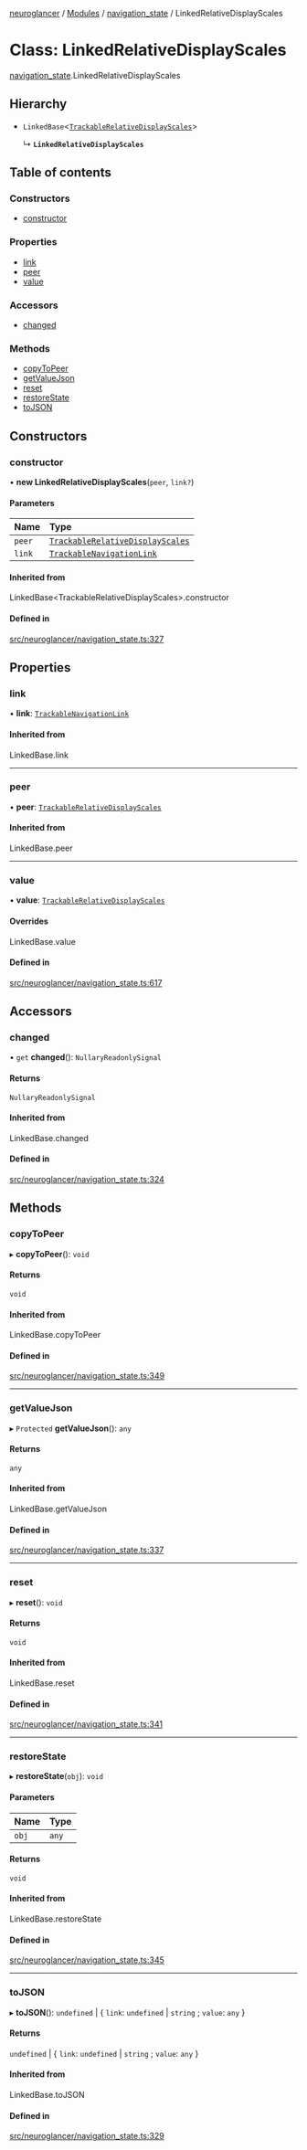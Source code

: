 [neuroglancer](../README.md) / [Modules](../modules.md) / [navigation\_state](../modules/navigation_state.md) / LinkedRelativeDisplayScales

# Class: LinkedRelativeDisplayScales

[navigation_state](../modules/navigation_state.md).LinkedRelativeDisplayScales

## Hierarchy

- `LinkedBase`<[`TrackableRelativeDisplayScales`](navigation_state.TrackableRelativeDisplayScales.md)\>

  ↳ **`LinkedRelativeDisplayScales`**

## Table of contents

### Constructors

- [constructor](navigation_state.LinkedRelativeDisplayScales.md#constructor)

### Properties

- [link](navigation_state.LinkedRelativeDisplayScales.md#link)
- [peer](navigation_state.LinkedRelativeDisplayScales.md#peer)
- [value](navigation_state.LinkedRelativeDisplayScales.md#value)

### Accessors

- [changed](navigation_state.LinkedRelativeDisplayScales.md#changed)

### Methods

- [copyToPeer](navigation_state.LinkedRelativeDisplayScales.md#copytopeer)
- [getValueJson](navigation_state.LinkedRelativeDisplayScales.md#getvaluejson)
- [reset](navigation_state.LinkedRelativeDisplayScales.md#reset)
- [restoreState](navigation_state.LinkedRelativeDisplayScales.md#restorestate)
- [toJSON](navigation_state.LinkedRelativeDisplayScales.md#tojson)

## Constructors

### constructor

• **new LinkedRelativeDisplayScales**(`peer`, `link?`)

#### Parameters

| Name | Type |
| :------ | :------ |
| `peer` | [`TrackableRelativeDisplayScales`](navigation_state.TrackableRelativeDisplayScales.md) |
| `link` | [`TrackableNavigationLink`](navigation_state.TrackableNavigationLink.md) |

#### Inherited from

LinkedBase<TrackableRelativeDisplayScales\>.constructor

#### Defined in

[src/neuroglancer/navigation_state.ts:327](https://github.com/ActiveBrainAtlas2/neuroglancer/blob/8fef58ad/src/neuroglancer/navigation_state.ts#L327)

## Properties

### link

• **link**: [`TrackableNavigationLink`](navigation_state.TrackableNavigationLink.md)

#### Inherited from

LinkedBase.link

___

### peer

• **peer**: [`TrackableRelativeDisplayScales`](navigation_state.TrackableRelativeDisplayScales.md)

#### Inherited from

LinkedBase.peer

___

### value

• **value**: [`TrackableRelativeDisplayScales`](navigation_state.TrackableRelativeDisplayScales.md)

#### Overrides

LinkedBase.value

#### Defined in

[src/neuroglancer/navigation_state.ts:617](https://github.com/ActiveBrainAtlas2/neuroglancer/blob/8fef58ad/src/neuroglancer/navigation_state.ts#L617)

## Accessors

### changed

• `get` **changed**(): `NullaryReadonlySignal`

#### Returns

`NullaryReadonlySignal`

#### Inherited from

LinkedBase.changed

#### Defined in

[src/neuroglancer/navigation_state.ts:324](https://github.com/ActiveBrainAtlas2/neuroglancer/blob/8fef58ad/src/neuroglancer/navigation_state.ts#L324)

## Methods

### copyToPeer

▸ **copyToPeer**(): `void`

#### Returns

`void`

#### Inherited from

LinkedBase.copyToPeer

#### Defined in

[src/neuroglancer/navigation_state.ts:349](https://github.com/ActiveBrainAtlas2/neuroglancer/blob/8fef58ad/src/neuroglancer/navigation_state.ts#L349)

___

### getValueJson

▸ `Protected` **getValueJson**(): `any`

#### Returns

`any`

#### Inherited from

LinkedBase.getValueJson

#### Defined in

[src/neuroglancer/navigation_state.ts:337](https://github.com/ActiveBrainAtlas2/neuroglancer/blob/8fef58ad/src/neuroglancer/navigation_state.ts#L337)

___

### reset

▸ **reset**(): `void`

#### Returns

`void`

#### Inherited from

LinkedBase.reset

#### Defined in

[src/neuroglancer/navigation_state.ts:341](https://github.com/ActiveBrainAtlas2/neuroglancer/blob/8fef58ad/src/neuroglancer/navigation_state.ts#L341)

___

### restoreState

▸ **restoreState**(`obj`): `void`

#### Parameters

| Name | Type |
| :------ | :------ |
| `obj` | `any` |

#### Returns

`void`

#### Inherited from

LinkedBase.restoreState

#### Defined in

[src/neuroglancer/navigation_state.ts:345](https://github.com/ActiveBrainAtlas2/neuroglancer/blob/8fef58ad/src/neuroglancer/navigation_state.ts#L345)

___

### toJSON

▸ **toJSON**(): `undefined` \| { `link`: `undefined` \| `string` ; `value`: `any`  }

#### Returns

`undefined` \| { `link`: `undefined` \| `string` ; `value`: `any`  }

#### Inherited from

LinkedBase.toJSON

#### Defined in

[src/neuroglancer/navigation_state.ts:329](https://github.com/ActiveBrainAtlas2/neuroglancer/blob/8fef58ad/src/neuroglancer/navigation_state.ts#L329)
